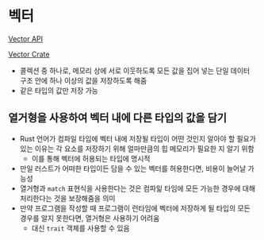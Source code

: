 # 벡터

[Vector API](https://doc.rust-lang.org/stable/nomicon/vec/vec.html)

[Vector Crate](https://doc.rust-lang.org/std/vec/struct.Vec.html)

- 콜렉션 중 하나로, 메모리 상에 서로 이웃하도록 모든 값을 집어 넣는 단일 데이터 구조 안에 하나 이상의 값을 저장하도록 해줌
- 같은 타입의 값만 저장 가능

## 열거형을 사용하여 벡터 내에 다른 타입의 값을 담기

- Rust 언어가 컴파일 타임에 벡터 내에 저장될 타입이 어떤 것인지 알아야 할 필요가 있는 이유는 각 요소를 저장하기 위해 얼마만큼의 힙 메모리가 필요한 지 알기 위함
  - 이를 통해 벡터에 허용되는 타입에 명시적
- 만일 러스트가 어떠한 타입이든 담을 수 있는 벡터를 허용한다면, 비용이 늘어날 가능성
- 열거형과 `match` 표현식을 사용한다는 것은 컴파잁 타임에 모든 가능한 경우에 대해 처리한다는 것을 보장해줌을 의미
- 만약 프로그램을 작성할 때 프로그램이 런타임에 벡터에 저장하게 될 타입의 모든 경우를 알지 못한다면, 열거형은 사용하기 어려움
  - 대신 `trait` 객체를 사용할 수 있음